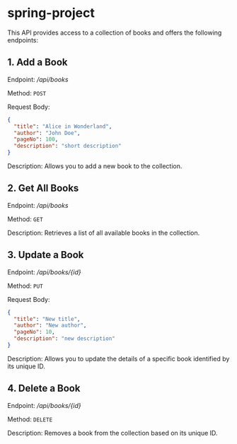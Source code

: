 # spring-project

This API provides access to a collection of books and offers the following endpoints:

## **1. Add a Book**

Endpoint: _/api/books_

Method: `POST`

Request Body:

```json
{
  "title": "Alice in Wonderland",
  "author": "John Doe",
  "pageNo": 100,
  "description": "short description"
}
```

Description: Allows you to add a new book to the collection.

## **2. Get All Books**

Endpoint: _/api/books_

Method: `GET`

Description: Retrieves a list of all available books in the collection.

## **3. Update a Book**

Endpoint: _/api/books/{id}_

Method: `PUT`

Request Body:

```json
{
  "title": "New title",
  "author": "New author",
  "pageNo": 10,
  "description": "new description"
}
```

Description: Allows you to update the details of a specific book identified by its unique ID.

## **4. Delete a Book**

Endpoint: _/api/books/{id}_

Method: `DELETE`

Description: Removes a book from the collection based on its unique ID.